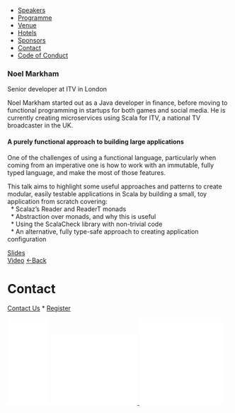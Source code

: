 *   [Speakers](/lambdadays2015/#speakers)
*   [Programme](/lambdadays2015/#programme)
*   [Venue](/lambdadays2015/#venue)
*   [Hotels](/lambdadays2015/#hotels)
*   [Sponsors](/lambdadays2015/#sponsors)
*   [Contact](/lambdadays2015/#contact)
*   [Code of Conduct](/lambdadays2015/about#code-of-conduct)

  

### Noel Markham

Senior developer at ITV in London  

Noel Markham started out as a Java developer in finance, before moving to functional programming in startups for both games and social media. He is currently creating microservices using Scala for ITV, a national TV broadcaster in the UK.

#### A purely functional approach to building large applications

One of the challenges of using a functional language, particularly when coming from an imperative one is how to work with an immutable, fully typed language, and make the most of those features.  
  
This talk aims to highlight some useful approaches and patterns to create modular, easily testable applications in Scala by building a small, toy application from scratch covering:  
  \* Scalaz’s Reader and ReaderT monads  
  \* Abstraction over monads, and why this is useful  
  \* Using the ScalaCheck library with non-trivial code  
  \* An alternative, fully type-safe approach to creating application configuration

[Slides](https://github.com/noelmarkham/lambdadays-2015)  
[Video](https://vimeo.com/123073000) [←Back](/lambdadays2015)

# Contact

[Contact Us](https://www.lambdadays.org/lambdadays2020/#contact) \* [Register](https://www.lambdadays.org/lambdadays2020/#register)

 [![facebook icon](/static/upload/media/1407736708498708fb_glowna.png)](https://www.facebook.com/events/624296757687805/?context=create&source=49) [ ![twitter icon](/static/upload/media/1407736735506811tw_glowna.png) ](https://twitter.com/LambdaDays) [![lanyrd icon](/static/upload/media/1407736760562017l_glowna.png)](http://lanyrd.com/2015/lambdadays/) 
